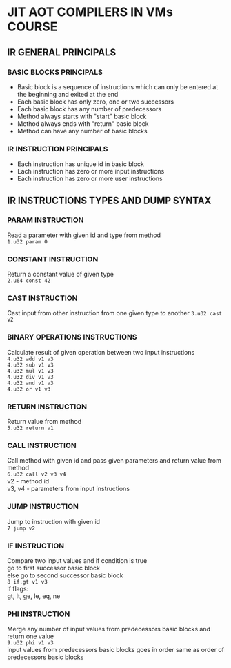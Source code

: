 # JIT AOT COMPILERS IN VMs COURSE

## IR GENERAL PRINCIPALS

### BASIC BLOCKS PRINCIPALS

- Basic block is a sequence of instructions
which can only be entered at the beginning
and exited at the end  
- Each basic block has only zero, one or two successors  
- Each basic block has any number of predecessors
- Method always starts with "start" basic block
- Method always ends with "return" basic block
- Method can have any number of basic blocks

### IR INSTRUCTION PRINCIPALS

- Each instruction has unique id in basic block
- Each instruction has zero or more input instructions
- Each instruction has zero or more user instructions

## IR INSTRUCTIONS TYPES AND DUMP SYNTAX

### PARAM INSTRUCTION

Read a parameter with given id and type from method  
``` 1.u32 param 0 ```

### CONSTANT INSTRUCTION  

Return a constant value of given type  
``` 2.u64 const 42 ```

### CAST INSTRUCTION

Cast input from other instruction from one given type to another
``` 3.u32 cast v2 ```

### BINARY OPERATIONS INSTRUCTIONS

Calculate result of given operation between two input instructions  
``` 4.u32 add v1 v3 ```  
``` 4.u32 sub v1 v3 ```  
``` 4.u32 mul v1 v3 ```  
``` 4.u32 div v1 v3 ```  
``` 4.u32 and v1 v3 ```  
``` 4.u32 or v1 v3 ```  

### RETURN INSTRUCTION

Return value from method  
``` 5.u32 return v1 ```

### CALL INSTRUCTION

Call method with given id and pass given parameters
and return value from method  
``` 6.u32 call v2 v3 v4 ```  
v2 - method id  
v3, v4 - parameters from input instructions  

### JUMP INSTRUCTION

Jump to instruction with given id  
``` 7 jump v2 ```

### IF INSTRUCTION

Compare two input values and if condition is true  
go to first successor basic block  
else go to second successor basic block  
``` 8 if.gt v1 v3 ```  
if flags:  
gt, lt, ge, le, eq, ne

### PHI INSTRUCTION

Merge any number of input values from predecessors basic blocks and return one value  
``` 9.u32 phi v1 v3 ```  
input values from predecessors basic blocks
goes in order same as order
of predecessors basic blocks
